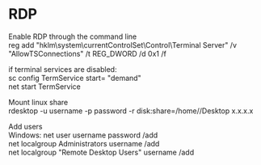 # **RDP**

Enable RDP through the command line  
reg add "hklm\system\currentControlSet\Control\Terminal Server" /v "AllowTSConnections" /t REG_DWORD /d 0x1 /f  
  
  
if terminal services are disabled:  
sc config TermService start= "demand"  
net start TermService  
  
  
Mount linux share  
rdesktop -u username -p password -r disk:share=/home//Desktop x.x.x.x  
  
  
Add users  
Windows: net user username password /add  
net localgroup Administrators username /add  
net localgroup "Remote Desktop Users" username /add